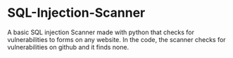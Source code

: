 # SQL-Injection-Scanner
A basic SQL injection Scanner made with python that checks for vulnerabilities to forms on any website.
In the code, the scanner checks for vulnerabilities on github and it finds none.
